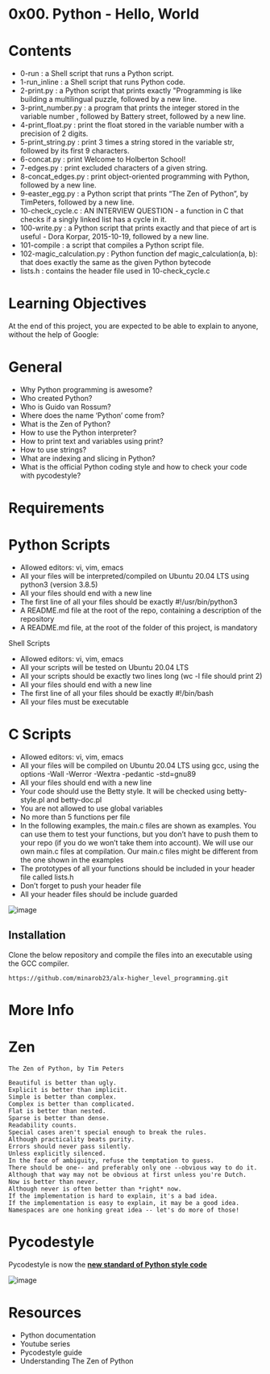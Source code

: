 # 0x00. Python - Hello, World

# Contents
* 0-run : a Shell script that runs a Python script.
* 1-run_inline : a Shell script that runs Python code.
* 2-print.py : a Python script that prints exactly "Programming is like building a multilingual puzzle, followed by a new line.
* 3-print_number.py : a program that prints the integer stored in the variable number , followed by Battery street, followed by a new line.
* 4-print_float.py : print the float stored in the variable number with a precision of 2 digits.
* 5-print_string.py : print 3 times a string stored in the variable str, followed by its first 9 characters.
* 6-concat.py : print Welcome to Holberton School!
* 7-edges.py : print excluded characters of a given string.
* 8-concat_edges.py : print object-oriented programming with Python, followed by a new line.
* 9-easter_egg.py : a Python script that prints “The Zen of Python”, by TimPeters, followed by a new line.
* 10-check_cycle.c : AN INTERVIEW QUESTION - a function in C that checks if a singly linked list has a cycle in it.
* 100-write.py : a Python script that prints exactly and that piece of art is useful - Dora Korpar, 2015-10-19, followed by a new line.
* 101-compile : a script that compiles a Python script file.
* 102-magic_calculation.py : Python function def magic_calculation(a, b): that does exactly the same as the given Python bytecode
* lists.h : contains the header file used in 10-check_cycle.c

# Learning Objectives
At the end of this project, you are expected to be able to explain to anyone, without the help of Google:

# General
* Why Python programming is awesome?
* Who created Python?
* Who is Guido van Rossum?
* Where does the name ‘Python’ come from?
* What is the Zen of Python?
* How to use the Python interpreter?
* How to print text and variables using print?
* How to use strings?
* What are indexing and slicing in Python?
* What is the official Python coding style and how to check your code with pycodestyle?
# Requirements
# Python Scripts
* Allowed editors: vi, vim, emacs
* All your files will be interpreted/compiled on Ubuntu 20.04 LTS using python3 (version 3.8.5)
* All your files should end with a new line
* The first line of all your files should be exactly #!/usr/bin/python3
* A README.md file at the root of the repo, containing a description of the repository
* A README.md file, at the root of the folder of this project, is mandatory

Shell Scripts
* Allowed editors: vi, vim, emacs
* All your scripts will be tested on Ubuntu 20.04 LTS
* All your scripts should be exactly two lines long (wc -l file should print 2)
* All your files should end with a new line
* The first line of all your files should be exactly #!/bin/bash
* All your files must be executable
# C Scripts
* Allowed editors: vi, vim, emacs
* All your files will be compiled on Ubuntu 20.04 LTS using gcc, using the options -Wall -Werror -Wextra -pedantic -std=gnu89
* All your files should end with a new line
* Your code should use the Betty style. It will be checked using betty-style.pl and betty-doc.pl
* You are not allowed to use global variables
* No more than 5 functions per file
* In the following examples, the main.c files are shown as examples. You can use them to test your functions, but you don’t have to push them to your repo (if you do we won’t take them into account). We will use our own main.c files at compilation. Our main.c files might be different from the one shown in the examples
* The prototypes of all your functions should be included in your header file called lists.h
* Don’t forget to push your header file
* All your header files should be include guarded

![image](https://github.com/minarob23/alx-higher_level_programming/assets/102999008/3ebbba3b-4a39-4a4e-80ea-ed10811db4cd)

 ## Installation
 
Clone the below repository and compile the files into an executable using the GCC compiler.
```
https://github.com/minarob23/alx-higher_level_programming.git
```
# More Info
# Zen
```
The Zen of Python, by Tim Peters

Beautiful is better than ugly.
Explicit is better than implicit.
Simple is better than complex.
Complex is better than complicated.
Flat is better than nested.
Sparse is better than dense.
Readability counts.
Special cases aren't special enough to break the rules.
Although practicality beats purity.
Errors should never pass silently.
Unless explicitly silenced.
In the face of ambiguity, refuse the temptation to guess.
There should be one-- and preferably only one --obvious way to do it.
Although that way may not be obvious at first unless you're Dutch.
Now is better than never.
Although never is often better than *right* now.
If the implementation is hard to explain, it's a bad idea.
If the implementation is easy to explain, it may be a good idea.
Namespaces are one honking great idea -- let's do more of those!
```
# Pycodestyle
Pycodestyle is now the [**new standard of Python style code**](https://github.com/PyCQA/pycodestyle/issues/466)

![image](https://github.com/minarob23/alx-higher_level_programming/assets/102999008/033f634b-b972-4cef-bcf0-3864f72f21d0)

# Resources

* Python documentation
* Youtube series
* Pycodestyle guide
* Understanding The Zen of Python
